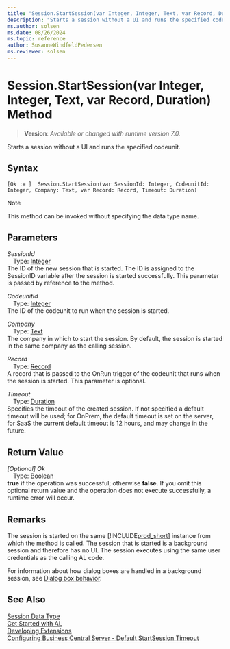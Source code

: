 ```yaml
---
title: "Session.StartSession(var Integer, Integer, Text, var Record, Duration) Method"
description: "Starts a session without a UI and runs the specified codeunit."
ms.author: solsen
ms.date: 08/26/2024
ms.topic: reference
author: SusanneWindfeldPedersen
ms.reviewer: solsen
---
```

[//]: # (START>DO_NOT_EDIT)
[//]: # (IMPORTANT:Do not edit any of the content between here and the END>DO_NOT_EDIT.)
[//]: # (Any modifications should be made in the .xml files in the ModernDev repo.)
# Session.StartSession(var Integer, Integer, Text, var Record, Duration) Method
> **Version**: _Available or changed with runtime version 7.0._

Starts a session without a UI and runs the specified codeunit.


## Syntax
```AL
[Ok := ]  Session.StartSession(var SessionId: Integer, CodeunitId: Integer, Company: Text, var Record: Record, Timeout: Duration)
```
> [!NOTE]
> This method can be invoked without specifying the data type name.
## Parameters
*SessionId*  
&emsp;Type: [Integer](../integer/integer-data-type.md)  
The ID of the new session that is started. The ID is assigned to the SessionID variable after the session is started successfully. This parameter is passed by reference to the method.  

*CodeunitId*  
&emsp;Type: [Integer](../integer/integer-data-type.md)  
The ID of the codeunit to run when the session is started.  

*Company*  
&emsp;Type: [Text](../text/text-data-type.md)  
The company in which to start the session. By default, the session is started in the same company as the calling session.  

*Record*  
&emsp;Type: [Record](../record/record-data-type.md)  
A record that is passed to the OnRun trigger of the codeunit that runs when the session is started. This parameter is optional.  

*Timeout*  
&emsp;Type: [Duration](../duration/duration-data-type.md)  
Specifies the timeout of the created session. If not specified a default timeout will be used; for OnPrem, the default timeout is set on the server, for SaaS the current default timeout is 12 hours, and may change in the future.  


## Return Value
*[Optional] Ok*  
&emsp;Type: [Boolean](../boolean/boolean-data-type.md)  
**true** if the operation was successful; otherwise **false**.   If you omit this optional return value and the operation does not execute successfully, a runtime error will occur.  


[//]: # (IMPORTANT: END>DO_NOT_EDIT)

## Remarks

The session is started on the same [!INCLUDE[prod_short](../../includes/prod_short.md)] instance from which the method is called. The session that is started is a background session and therefore has no UI. The session executes using the same user credentials as the calling AL code.  

For information about how dialog boxes are handled in a background session, see [Dialog box behavior](session-startsession-integer-integer-string-table-method.md#dialog-box-behavior).  


## See Also
[Session Data Type](session-data-type.md)  
[Get Started with AL](../../devenv-get-started.md)  
[Developing Extensions](../../devenv-dev-overview.md)  
[Configuring Business Central Server - Default StartSession Timeout](../../../administration/configure-server-instance.md#general-settings)